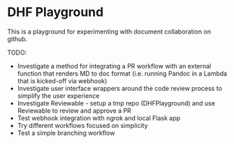 # DHF Playground

This is a playground for experimenting with document collaboration on github.

TODO:
* Investigate a method for integrating a PR workflow with an external function that renders MD to doc format (i.e. running Pandoc in a Lambda that is kicked-off via webhook)
* Investigate user interface wrappers around the code review process to simplify the user  experience
* Investigate Reviewable - setup a tmp repo (DHFPlayground) and use Reviewable to review and approve a PR
* Test webhook integration with ngrok and local Flask app
* Try different workflows focused on simplicity
* Test a simple branching workflow
